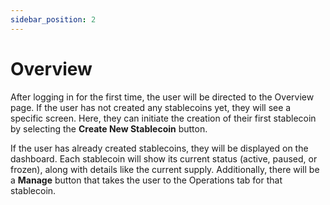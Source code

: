 ```yaml
---
sidebar_position: 2
---
```


# Overview
After logging in for the first time, the user will be directed to the Overview page. If the user has not created any stablecoins yet, they will see a specific screen. Here, they can initiate the creation of their first stablecoin by selecting the **Create New Stablecoin** button.

If the user has already created stablecoins, they will be displayed on the dashboard. Each stablecoin will show its current status (active, paused, or frozen), along with details like the current supply. Additionally, there will be a **Manage** button that takes the user to the Operations tab for that stablecoin.